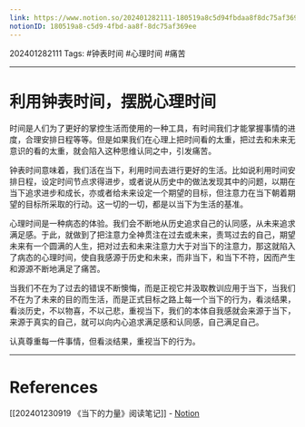 ```yaml
---
link: https://www.notion.so/202401282111-180519a8c5d94fbdaa8f8dc75af369ee
notionID: 180519a8-c5d9-4fbd-aa8f-8dc75af369ee
---
```

202401282111
Tags: #钟表时间 #心理时间 #痛苦 

--- 
# 利用钟表时间，摆脱心理时间

时间是人们为了更好的掌控生活而使用的一种工具，有时间我们才能掌握事情的进度，合理安排日程等等。但是如果我们在心理上把时间看的太重，把过去和未来无意识的看的太重，就会陷入这种思维认同之中，引发痛苦。

钟表时间意味着，我们活在当下，利用时间去进行更好的生活。比如说利用时间安排日程，设定时间节点求得进步，或者说从历史中的做法发现其中的问题，以期在当下追求进步和成长，亦或者给未来设定一个期望的目标，但注意力在当下朝着期望的目标所采取的行动。这一切的一切，都是以当下为生活的基准。

心理时间是一种病态的体验。我们会不断地从历史追求自己的认同感，从未来追求满足感。于此，就做到了把注意力全神贯注在过去或未来，责骂过去的自己，期望未来有一个圆满的人生，把对过去和未来注意力大于对当下的注意力，那这就陷入了病态的心理时间，使自我感源于历史和未来，而非当下，和当下不符，因而产生和源源不断地满足了痛苦。

当我们不在为了过去的错误不断懊悔，而是正视它并汲取教训应用于当下，当我们不在为了未来的目的而生活，而是正式目标之路上每一个当下的行为，看淡结果，看淡历史，不以物喜，不以己悲，重视当下，我们的本体自我感就会来源于当下，来源于真实的自己，就可以向内心追求满足感和认同感，自己满足自己。

认真尊重每一件事情，但看淡结果，重视当下的行为。

---
# References

[[202401230919 《当下的力量》阅读笔记]] - [Notion](https://www.notion.so/202401230919-fbd5d62af2324207b7cfdceae288c59d?pvs=4)